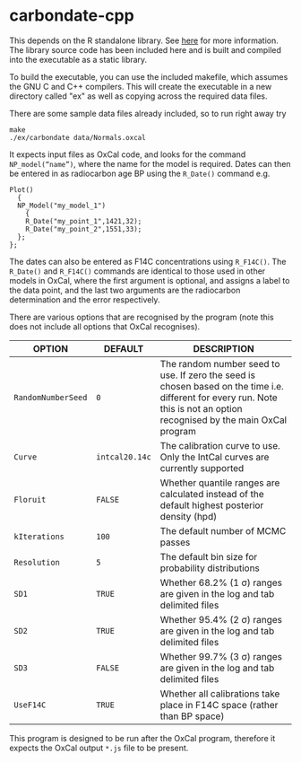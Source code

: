 # carbondate-cpp

This depends on the R standalone library. See [here](https://cran.r-project.org/doc/manuals/r-release/R-admin.html#The-standalone-Rmath-library) for more information.
The library source code has been included here and is built and compiled into the executable as a static library.

To build the executable, you can use the included makefile, which assumes the GNU C and C++ compilers.
This will create the executable in a new directory called "ex" as well as copying across the required data files.

There are some sample data files already included, so to run right away try
```
make
./ex/carbondate data/Normals.oxcal
```

It expects input files as OxCal code, and looks for the command `NP_model(“name”)`, where the name for the model is required. 
Dates can then be entered in as radiocarbon age BP using the `R_Date()` command e.g.
```
Plot()
  {
  NP_Model("my_model_1")
    {
    R_Date("my_point_1",1421,32);
    R_Date("my_point_2",1551,33);
  };
};
```

The dates can also be entered as F14C concentrations using `R_F14C()`. The `R_Date()` and `R_F14C()` commands are identical 
to those used in other models in OxCal, where the first argument is optional, and assigns a label to the data point, and the last two arguments are the radiocarbon determination and the error respectively.

There are various options that are recognised by the program (note this does not include all options that OxCal recognises).

| OPTION             | DEFAULT        | DESCRIPTION                                                                                                                                                               |
|--------------------|----------------|---------------------------------------------------------------------------------------------------------------------------------------------------------------------------|
| `RandomNumberSeed` | `0`              | The random number seed to use. If zero the seed is chosen based on the time i.e. different for every run. Note this is not an option recognised by the main OxCal program |
| `Curve`            | `intcal20.14c` | The calibration curve to use. Only the IntCal curves are currently supported                                                                                              |
| `Floruit`          | `FALSE`	       | Whether quantile ranges are calculated instead of the default highest posterior density (hpd)                                                                             |
| `kIterations`      | `100`	         | The default number of MCMC passes                                                                                                                                         | 
| `Resolution`       | `5`	           | The default bin size for probability distributions                                                                                                                        |
| `SD1`	             | `TRUE`	        | Whether 68.2% (1 σ) ranges are given in the log and tab delimited files                                                                                                   |
| `SD2`	             | `TRUE`	        | Whether 95.4% (2 σ) ranges are given in the log and tab delimited files                                                                                                   |
| `SD3`	             | `FALSE`	       | Whether 99.7% (3 σ) ranges are given in the log and tab delimited files                                                                                                   |
| `UseF14C`	         | `TRUE`	        | Whether all calibrations take place in F14C space (rather than BP space)                                                                                                  |

This program is designed to be run after the OxCal program, therefore it expects the OxCal output `*.js` file to be present.

